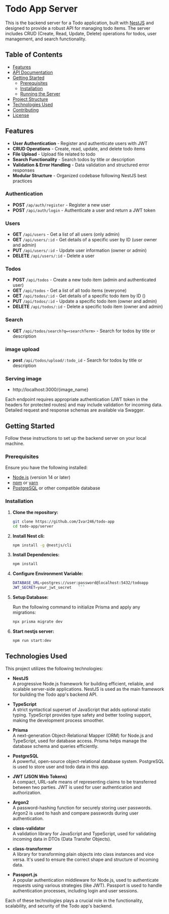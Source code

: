 # Todo App Server

This is the backend server for a Todo application, built with [NestJS](https://nestjs.com/) and designed to provide a robust API for managing todo items. The server includes CRUD (Create, Read, Update, Delete) operations for todos, user management, and search functionality.

## Table of Contents

- [Features](#features)
- [API Documentation](#api-documentation)
- [Getting Started](#getting-started)
  - [Prerequisites](#prerequisites)
  - [Installation](#installation)
  - [Running the Server](#running-the-server)
- [Project Structure](#project-structure)
- [Technologies Used](#technologies-used)
- [Contributing](#contributing)
- [License](#license)

## Features

- **User Authentication** - Register and authenticate users with JWT
- **CRUD Operations** - Create, read, update, and delete todo items
- **File Upload** - Upload file related to todo
- **Search Functionality** - Search todos by title or description
- **Validation & Error Handling** - Data validation and structured error responses
- **Modular Structure** - Organized codebase following NestJS best practices

### Authentication

- **POST** `/ap/auth/register` - Register a new user
- **POST** `/api/auth/login` - Authenticate a user and return a JWT token

### Users

- **GET** `/api/users` - Get a list of all users (only admin)
- **GET** `/api/users/:id` - Get details of a specific user by ID (user owner and admin)
- **PUT** `/api/users/:id` - Update user information (owner or admin)
- **DELETE** `/api/users/:id` - Delete a user

### Todos

- **POST** `/api/todos` - Create a new todo item (admin and authenticated user)
- **GET** `/api/todos` - Get a list of all todo items (everyone)
- **GET** `/api/todos/:id` - Get details of a specific todo item by ID ()
- **PUT** `/api/todos/:id` - Update a specific todo item (owner and admin)
- **DELETE** `/api/todos/:id` - Delete a specific todo item (owner and admin)

### Search

- **GET** `/api/todos/search?q=<searchTerm>` - Search for todos by title or description

### image upload

- **post** `/api/todos/upload/:todo_id` - Search for todos by title or description

### Serving image

- http://localhost:3000/{image_name}

Each endpoint requires appropriate authentication (JWT token in the headers for protected routes) and may include validation for incoming data. Detailed request and response schemas are available via Swagger.

## Getting Started

Follow these instructions to set up the backend server on your local machine.

### Prerequisites

Ensure you have the following installed:

- [Node.js](https://nodejs.org/) (version 14 or later)
- [npm](https://www.npmjs.com/) or [yarn](https://yarnpkg.com/)
- [PostgreSQL](https://www.postgresql.org/) or other compatible database

### Installation

1. **Clone the repository:**

   ```bash
   git clone https://github.com/Ivar246/todo-app
   cd todo-app/server
   ```

2. **Install Nest cli:**

   ```bash
   npm install -g @nestjs/cli

   ```

3. **Install Dependencies:**

   ```bash
   npm install
   ```

4. **Configure Environment Variable:**

   ````bash
   DATABASE_URL=postgres://user:password@localhost:5432/todoapp
   JWT_SECRET=your_jwt_secret   ```

   ````

5. **Setup Database:**

   Run the following command to initialize Prisma and apply any migrations:

   ```bash
   npx prisma migrate dev
   ```

6. **Start nestjs server:**

   ```bash
   npm run start:dev
   ```

## Technologies Used

This project utilizes the following technologies:

- **NestJS**  
  A progressive Node.js framework for building efficient, reliable, and scalable server-side applications. NestJS is used as the main framework for building the Todo app's backend API.

- **TypeScript**  
  A strict syntactical superset of JavaScript that adds optional static typing. TypeScript provides type safety and better tooling support, making the development process smoother.

- **Prisma**  
  A next-generation Object-Relational Mapper (ORM) for Node.js and TypeScript, used for database access. Prisma helps manage the database schema and queries efficiently.

- **PostgreSQL**  
  A powerful, open-source object-relational database system. PostgreSQL is used to store user and todo data in this app.

- **JWT (JSON Web Tokens)**  
  A compact, URL-safe means of representing claims to be transferred between two parties. JWT is used for user authentication and authorization.

- **Argon2**  
  A password-hashing function for securely storing user passwords. Argon2 is used to hash and compare passwords during user authentication.

- **class-validator**  
  A validation library for JavaScript and TypeScript, used for validating incoming data in DTOs (Data Transfer Objects).

- **class-transformer**  
  A library for transforming plain objects into class instances and vice versa. It's used to ensure the correct shape and structure of incoming data.

- **Passport.js**  
  A popular authentication middleware for Node.js, used to authenticate requests using various strategies (like JWT). Passport is used to handle authentication processes, including login and user sessions.

Each of these technologies plays a crucial role in the functionality, scalability, and security of the Todo app's backend.
